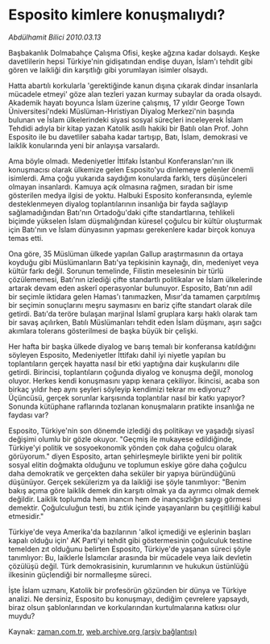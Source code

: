 # Esposito kimlere  konuşmalıydı?

*Abdülhamit Bilici 2010.03.13*

<tr><td class="metin" colspan="2" style="padding-top: 20px; padding-left: 5px; ">Başbakanlık Dolmabahçe Çalışma Ofisi, keşke ağzına kadar dolsaydı. Keşke davetlilerin hepsi Türkiye'nin gidişatından endişe duyan, İslam'ı tehdit gibi gören ve laikliği din karşıtlığı gibi yorumlayan isimler olsaydı.</td></tr><tr><td class="metin" colspan="2" style="padding-top: 20px; padding-left: 5px; "><p>Hatta abartılı korkularla 'gerektiğinde kanun dışına çıkarak dindar insanlarla mücadele etmeyi' göze alan tezleri yazan kurmay subaylar da orada olsaydı. Akademik hayatı boyunca İslam üzerine çalışmış, 17 yıldır George Town Üniversitesi'ndeki Müslüman-Hıristiyan Diyalog Merkezi'nin başında bulunan ve İslam ülkelerindeki siyasi sosyal süreçleri inceleyerek İslam Tehdidi adıyla bir kitap yazan Katolik asıllı hakiki bir Batılı olan Prof. John Esposito ile bu davetliler sabaha kadar tartışıp, Batı, İslam, demokrasi ve laiklik konularında yeni bir anlayışa varsalardı.
<p>Ama böyle olmadı. Medeniyetler İttifakı İstanbul Konferansları'nın ilk konuşmacısı olarak ülkemize gelen Esposito'yu dinlemeye gelenler önemli isimlerdi. Ama çoğu yukarıda saydığım konularda farklı, ters düşünceleri olmayan insanlardı. Kamuya açık olmasına rağmen, sıradan bir isme gösterilen medya ilgisi de yoktu. Halbuki Esposito konferansında, eylemle desteklenmeyen diyalog toplantılarının insanlığa bir fayda sağlayıp sağlamadığından Batı'nın Ortadoğu'daki çifte standartlarına, tehlikeli biçimde yükselen İslam düşmalığından küresel çoğulcu bir kültür oluşturmak için Batı'nın ve İslam dünyasının yapması gerekenlere kadar birçok konuya temas etti.
<p>Ona göre, 35 Müslüman ülkede yapılan Gallup araştırmasının da ortaya koyduğu gibi Müslümanların Batı'ya tepkisinin kaynağı, din, medeniyet veya kültür farkı değil. Sorunun temelinde, Filistin meselesinin bir türlü çözülememesi, Batı'nın izlediği çifte standartlı politikalar ve İslam ülkelerinde artarak devam eden askerî operasyonlar bulunuyor. Esposito, Batı'nın adil bir seçimle iktidara gelen Hamas'ı tanımazken, Mısır'da tamamen çarpıtılmış bir seçimin sonuçlarını meşru saymasını en bariz çifte standart olarak dile getirdi. Batı'da teröre bulaşan marjinal İslamî gruplara karşı haklı olarak tam bir savaş açılırken, Batılı Müslümanları tehdit eden İslam düşmanı, aşırı sağcı akımlara tolerans gösterilmesi de başka büyük bir çelişki.
<p>Her hafta bir başka ülkede diyalog ve barış temalı bir konferansa katıldığını söyleyen Esposito, Medeniyetler İttifakı dahil iyi niyetle yapılan bu toplantıların gerçek hayatta nasıl bir etki yaptığına dair kuşkularını dile getirdi. Birincisi, toplantıların çoğunda diyalog ve konuşma değil, monolog oluyor. Herkes kendi konuşmasını yapıp kenara çekiliyor. İkincisi, acaba son birkaç yıldır hep aynı şeyleri söyleyip kendimizi tekrar mı ediyoruz? Üçüncüsü, gerçek sorunlar karşısında toplantılar nasıl bir katkı yapıyor? Sonunda kütüphane raflarında tozlanan konuşmaların pratikte insanlığa ne faydası var?
<p>Esposito, Türkiye'nin son dönemde izlediği dış politikayı ve yaşadığı siyasî değişimi olumlu bir gözle okuyor. "Geçmiş ile mukayese edildiğinde, Türkiye'yi politik ve sosyoekonomik yönden çok daha çoğulcu olarak görüyorum." diyen Esposito, artan şehirleşmeyle birlikte yeni bir politik sosyal elitin doğmakta olduğunu ve toplumun eskiye göre daha çoğulcu daha demokratik ve gerçekten daha seküler bir yapıya büründüğünü düşünüyor. Gerçek sekülerizm ya da laikliği ise şöyle tanımlıyor: "Benim bakış açıma göre laiklik demek din karşıtı olmak ya da ayrımcı olmak demek değildir. Laiklik toplumda hem inancın hem de inançsızlığın saygı görmesi demektir. Çoğulculuğun testi, bu zıtlık içinde yaşayanların bu çeşitliliği kabul etmesidir."
<p>Türkiye'de veya Amerika'da bazılarının 'alkol içmediği ve eşlerinin başları kapalı olduğu için' AK Parti'yi tehdit gibi göstermesinin çoğulculuk testine temelden zıt olduğunu belirten Esposito, Türkiye'de yaşanan süreci şöyle tanımlıyor: Bu, laiklerle İslamcılar arasında bir mücadele veya laik devletin çözülüşü değil. Türk demokrasisinin, kurumlarının ve hukukun üstünlüğü ilkesinin güçlendiği bir normalleşme süreci.
<p>İşte İslam uzmanı, Katolik bir profesörün gözünden bir dünya ve Türkiye analizi. Ne dersiniz, Esposito bu konuşmayı, dediğim çevrelere yapsaydı, biraz olsun şablonlarından ve korkularından kurtulmalarına katkısı olur muydu? <br/></p></p></p></p></p></p></p></td></tr>

Kaynak: [zaman.com.tr](http://zaman.com.tr/yazar.do?yazino=961165), [web.archive.org (arşiv bağlantısı)](http://web.archive.org/web/20100325020834/http://www.zaman.com.tr:80/yazar.do?yazino=961165)

